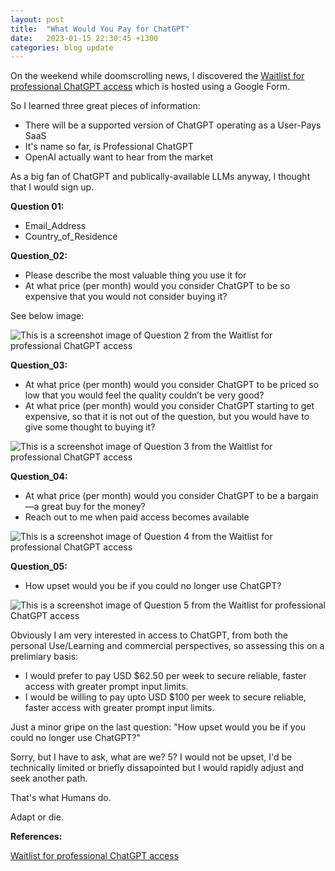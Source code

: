 ```yaml
---
layout: post
title:  "What Would You Pay for ChatGPT"
date:   2023-01-15 22:30:45 +1300
categories: blog update
---
```

On the weekend while doomscrolling news, I discovered the [Waitlist for professional ChatGPT access] which is hosted using a Google Form.

So I learned three great pieces of information:

  - There will be a supported version of ChatGPT operating as a User-Pays SaaS
  - It's name so far, is Professional ChatGPT
  - OpenAI actually want to hear from the market

As a big fan of ChatGPT and publically-available LLMs anyway, I thought that I would sign up.

**Question 01:**

  - Email_Address
  - Country_of_Residence

**Question_02:**

  - Please describe the most valuable thing you use it for
  - At what price (per month) would you consider ChatGPT to be so expensive that you would not consider buying it?

See below image:

![This is a screenshot image of Question 2 from the Waitlist for professional ChatGPT access](/assets/img/OpenAI_ChatGPT_Form_Question_02.jpg)

**Question_03:**

  - At what price (per month) would you consider ChatGPT to be priced so low that you would feel the quality couldn’t be very good?
  - At what price (per month) would you consider ChatGPT starting to get expensive, so that it is not out of the question, but you would have to give some thought to buying it?

![This is a screenshot image of Question 3 from the Waitlist for professional ChatGPT access](/assets/img/OpenAI_ChatGPT_Form_Question_03.jpg)

**Question_04:**

  - At what price (per month) would you consider ChatGPT to be a bargain—a great buy for the money?
  - Reach out to me when paid access becomes available

![This is a screenshot image of Question 4 from the Waitlist for professional ChatGPT access](/assets/img/OpenAI_ChatGPT_Form_Question_04.jpg)

**Question_05:**

  - How upset would you be if you could no longer use ChatGPT?

![This is a screenshot image of Question 5 from the Waitlist for professional ChatGPT access](/assets/img/OpenAI_ChatGPT_Form_Question_05.jpg)

Obviously I am very interested in access to ChatGPT, from both the personal Use/Learning and commercial perspectives, so assessing this on a prelimiary basis:

  - I would prefer to pay USD $62.50 per week to secure reliable, faster access with greater prompt input limits.
  - I would be willing to pay upto USD $100 per week to secure reliable, faster access with greater prompt input limits.

Just a minor gripe on the last question: "How upset would you be if you could no longer use ChatGPT?"

Sorry, but I have to ask, what are we? 5? I would not be upset, I'd be technically limited or briefly dissapointed but I would rapidly adjust and seek another path.

That's what Humans do.

Adapt or die.

**References:**

[Waitlist for professional ChatGPT access]

[Waitlist for professional ChatGPT access]: https://docs.google.com/forms/d/e/1FAIpQLScwuQEWBkxsNftEkvUgFx2Ov7pKcrOx8IUlZ241lvet7ziXCQ/viewform
